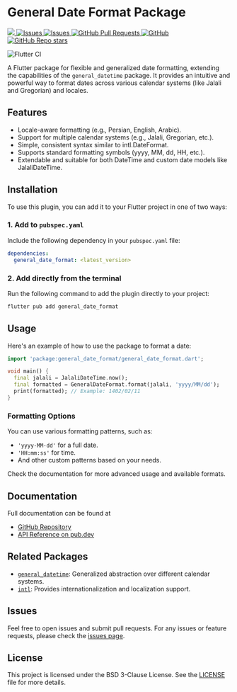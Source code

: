 # General Date Format Package

<a href="https://pub.dev/packages/general_date_format">
   <img src="https://img.shields.io/pub/v/general_date_format?label=pub.dev&labelColor=333940&logo=dart">
</a>
<a href="https://github.com/ali-you/general-date-format-package/issues">
   <img alt="Issues" src="https://img.shields.io/github/issues/ali-you/general-date-format-package?color=0088ff" />
</a>
<a href="https://github.com/ali-you/general-date-format-package/issues?q=is%3Aclosed">
   <img alt="Issues" src="https://img.shields.io/github/issues-closed/ali-you/general-date-format-package?color=0088ff" />
</a>
<!-- <a href="https://github.com/ali-you/ambient-light-plugin/pulls">
   <img alt="GitHub pull requests" src="https://img.shields.io/github/issues-pr/ali-you/ambient-light-plugin?color=0088ff" />
</a> -->
<a href="https://github.com/ali-you/general-date-format-package/pulls">
   <img alt="GitHub Pull Requests" src="https://badgen.net/github/prs/ali-you/general-date-format-package" />
</a>
<a href="https://github.com/ali-you/general-date-format-package/blob/main/LICENSE" rel="ugc">
   <img src="https://img.shields.io/github/license/ali-you/general-date-format-package?color=#007A88&amp;labelColor=333940;" alt="GitHub">
</a>
<a href="https://github.com/ali-you/general-date-format-package">
   <img alt="GitHub Repo stars" src="https://img.shields.io/github/stars/ali-you/general-date-format-package">
</a>

![Flutter CI](https://github.com/ali-you/general-date-format-package/actions/workflows/flutter.yml/badge.svg)

A Flutter package for flexible and generalized date formatting, extending the capabilities of the
`general_datetime` package. It provides an intuitive and powerful way to format dates across various
calendar systems (like Jalali and Gregorian) and locales.

## Features

- Locale-aware formatting (e.g., Persian, English, Arabic).
- Support for multiple calendar systems (e.g., Jalali, Gregorian, etc.).
- Simple, consistent syntax similar to intl.DateFormat.
- Supports standard formatting symbols (yyyy, MM, dd, HH, etc.).
- Extendable and suitable for both DateTime and custom date models like JalaliDateTime.

## Installation

To use this plugin, you can add it to your Flutter project in one of two ways:

### 1. Add to `pubspec.yaml`

Include the following dependency in your `pubspec.yaml` file:

```yaml
dependencies:
  general_date_format: <latest_version>

```

### 2. Add directly from the terminal

Run the following command to add the plugin directly to your project:

```bash
flutter pub add general_date_format
```

## Usage

Here's an example of how to use the package to format a date:

```dart
import 'package:general_date_format/general_date_format.dart';

void main() {
  final jalali = JalaliDateTime.now();
  final formatted = GeneralDateFormat.format(jalali, 'yyyy/MM/dd');
  print(formatted); // Example: 1402/02/11
}
```

### Formatting Options

You can use various formatting patterns, such as:

- `'yyyy-MM-dd'` for a full date.
- `'HH:mm:ss'` for time.
- And other custom patterns based on your needs.

Check the documentation for more advanced usage and available formats.

## Documentation

Full documentation can be found at

- [GitHub Repository](https://github.com/ali-you/general-date-format-package)
- [API Reference on pub.dev](https://pub.dev/documentation/general_date_format/latest/)

## Related Packages

- [`general_datetime`](https://pub.dev/packages/general_datetime): Generalized abstraction over
  different calendar systems.
- [`intl`](https://pub.dev/packages/intl): Provides internationalization and localization support.

## Issues

Feel free to open issues and submit pull requests.
For any issues or feature requests, please check
the [issues page](https://github.com/ali-you/general-date-format-package/issues).

## License

This project is licensed under the BSD 3-Clause License. See the [LICENSE](LICENSE) file for more
details.
